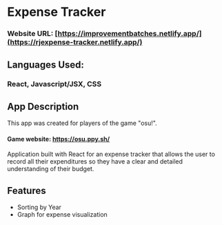 # Expense Tracker

### Website URL: [https://improvementbatches.netlify.app/](https://rjexpense-tracker.netlify.app/)




## Languages Used:

### React, Javascript/JSX, CSS


## App Description

This app was created for players of the game "osu!".

#### Game website: https://osu.ppy.sh/

Application built with React for an expense tracker that allows the user to record all their expenditures so they have a clear and detailed understanding of their budget.

## Features

- Sorting by Year
- Graph for expense visualization
